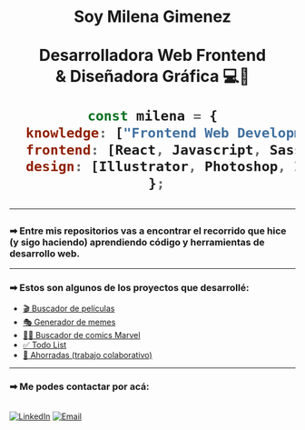 

<h1 align="center">
Soy Milena Gimenez <br><br>
Desarrolladora Web Frontend <br>
& Diseñadora Gráfica 💻🎨



```javascript
const milena = {
  knowledge: ["Frontend Web Development", "Graphic Design"],
  frontend: [React, Javascript, Sass, Bootstrap, CSS, HTML],
  design: [Illustrator, Photoshop, Indesign]
 };
  ```
***
### ➡ Entre mis repositorios vas a encontrar el recorrido que hice (y sigo haciendo) aprendiendo código y herramientas de desarrollo web.
***

### ➡ Estos son algunos de los proyectos que desarrollé:

- [🎬 Buscador de películas](https://github.com/MilenaGimenez/movies-project)
- [🎭 Generador de memes](https://github.com/julietapennini/proyecto-ahorradas)
- [🦸‍♂️ Buscador de comics Marvel](https://github.com/julietapennini/proyecto-ahorradas)
- [✅ Todo List](https://github.com/julietapennini/proyecto-ahorradas)
- [💸 Ahorradas (trabajo colaborativo)](https://github.com/julietapennini/proyecto-ahorradas)

***
### ➡ Me podes contactar por acá:
<br>
<a href="https://www.linkedin.com/in/milena-gimenez/" target="_blank"><img alt="LinkedIn" src="https://img.shields.io/badge/LinkedIn-@milenagimenez-blue?style=flat&logo=linkedin"></a> <a href="mailto:milenanicolegimenez@gmail.com"><img alt="Email" src="https://img.shields.io/badge/Email-milenanicolegimenez@gmail.com- red?style=flat&logo=gmail"></a>



  




